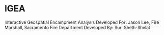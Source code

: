 # IGEA
Interactive Geospatial Encampment Analysis
Developed For: Jason Lee, Fire Marshall, Sacramento Fire Department
Developed By: Suri Sheth-Shelat
